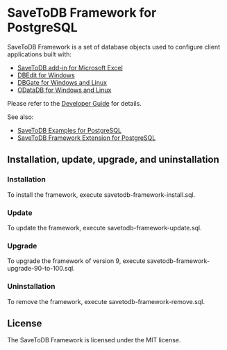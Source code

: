 # SaveToDB Framework for PostgreSQL

SaveToDB Framework is a set of database objects used to configure client applications built with:

- [SaveToDB add-in for Microsoft Excel](https://www.savetodb.com/savetodb.htm)
- [DBEdit for Windows](https://www.savetodb.com/dbedit.htm)
- [DBGate for Windows and Linux](https://www.savetodb.com/dbgate.htm)
- [ODataDB for Windows and Linux](https://www.savetodb.com/odatadb.htm)

Please refer to the [Developer Guide](https://www.savetodb.com/dev-guide/savetodb-framework.htm) for details.

See also:

- [SaveToDB Examples for PostgreSQL](https://github.com/savetodb/savetodb-examples-for-postgresql)
- [SaveToDB Framework Extension for PostgreSQL](https://github.com/savetodb/savetodb-framework-extension-for-postgresql)


## Installation, update, upgrade, and uninstallation

### Installation

To install the framework, execute savetodb-framework-install.sql.

### Update

To update the framework, execute savetodb-framework-update.sql.

### Upgrade

To upgrade the framework of version 9, execute savetodb-framework-upgrade-90-to-100.sql.

### Uninstallation

To remove the framework, execute savetodb-framework-remove.sql.


## License

The SaveToDB Framework is licensed under the MIT license.
